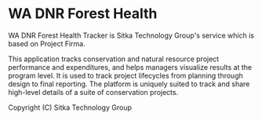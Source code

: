 # WA DNR Forest Health
WA DNR Forest Health Tracker is Sitka Technology Group's service which is based on Project Firma.

This application tracks conservation and natural resource project performance and expenditures, and helps managers visualize results at the program level. It is used to track project lifecycles from planning through design to final reporting. The platform is uniquely suited to track and share high-level details of a suite of conservation projects.

Copyright (C) Sitka Technology Group
